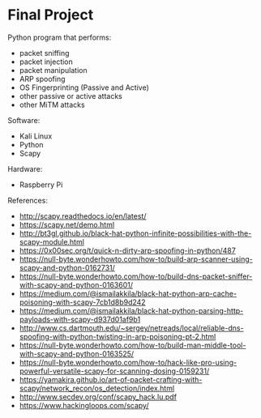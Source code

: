 # Final Project

Python program that performs:
- packet sniffing
- packet injection
- packet manipulation
- ARP spoofing
- OS Fingerprinting (Passive and Active)
- other passive or active attacks
- other MiTM attacks

Software:
- Kali Linux
- Python
- Scapy

Hardware:
- Raspberry Pi

References:
- http://scapy.readthedocs.io/en/latest/
- https://scapy.net/demo.html
- http://bt3gl.github.io/black-hat-python-infinite-possibilities-with-the-scapy-module.html
- https://0x00sec.org/t/quick-n-dirty-arp-spoofing-in-python/487
- https://null-byte.wonderhowto.com/how-to/build-arp-scanner-using-scapy-and-python-0162731/
- https://null-byte.wonderhowto.com/how-to/build-dns-packet-sniffer-with-scapy-and-python-0163601/
- https://medium.com/@ismailakkila/black-hat-python-arp-cache-poisoning-with-scapy-7cb1d8b9d242
- https://medium.com/@ismailakkila/black-hat-python-parsing-http-payloads-with-scapy-d937d01af9b1
- http://www.cs.dartmouth.edu/~sergey/netreads/local/reliable-dns-spoofing-with-python-twisting-in-arp-poisoning-pt-2.html
- https://null-byte.wonderhowto.com/how-to/build-man-middle-tool-with-scapy-and-python-0163525/
- https://null-byte.wonderhowto.com/how-to/hack-like-pro-using-powerful-versatile-scapy-for-scanning-dosing-0159231/
- https://yamakira.github.io/art-of-packet-crafting-with-scapy/network_recon/os_detection/index.html
- http://www.secdev.org/conf/scapy_hack.lu.pdf
- https://www.hackingloops.com/scapy/
